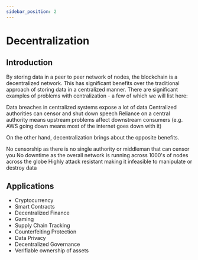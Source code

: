 ```yaml
---
sidebar_position: 2
---
```


# Decentralization

## Introduction
By storing data in a peer to peer network of nodes, the blockchain is a decentralized network. This has significant benefits over the traditional approach of storing data in a centralized manner. There are significant examples of problems with centralization - a few of which we will list here:

Data breaches in centralized systems expose a lot of data
Centralized authorities can censor and shut down speech
Reliance on a central authority means upstream problems affect downstream consumers (e.g. AWS going down means most of the internet goes down with it)

On the other hand, decentralization brings about the opposite benefits.

No censorship as there is no single authority or middleman that can censor you
No downtime as the overall network is running across 1000's of nodes across the globe
Highly attack resistant making it infeasible to manipulate or destroy data

## Applications
- Cryptocurrency
- Smart Contracts
- Decentralized Finance
- Gaming
- Supply Chain Tracking
- Counterfeiting Protection
- Data Privacy
- Decentralized Governance
- Verifiable ownership of assets
